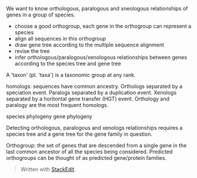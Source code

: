 We want to know orthologous, paralogous and xneologous relationships of genes in a group of species.
- choose a good orthogroup, each gene in the orthogroup can represent a species
- align all sequences in this orthogroup
- draw gene tree according to the multiple sequence alignment
- revise the tree
- infer orthologous/paralogous/xenologous relationships between genes according to the species tree and gene tree

A 'taxon' (pl. 'taxa') is a taxonomic group at any rank.

homologs: sequences have common ancestry.
Orthologs separated by a speciation event.
Paralogs separated by a duplication event.
Xenologs separated by a horitontal gene transfer (HGT) event.
Orthology and paralogy are the most frequent homologs.

species phylogeny
gene phylogeny

Detecting orthologous, paralogous and xenologs relationships requires a species tree and a gene tree for the gene family in question.

Orthogroup: the set of genes that are descended from a single gene in the last common ancestor of all the species being considered.
Predicted orthogroups can be thought of as predicted gene/protein families.

> Written with [StackEdit](https://stackedit.io/).
<!--stackedit_data:
eyJoaXN0b3J5IjpbLTc3ODc5NzkzNCw5ODYzNTQyMTEsLTQyNj
QxNjQ4OCw2MzY0MDUwNjQsMTA4ODM4MjE5NCwtMjA2MTQ5Mzky
MywtNDMxMzA4MDYwLDIwNDQ5ODU2ODcsNzMwOTk4MTE2XX0=
-->